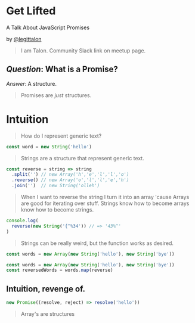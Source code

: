# Get Lifted
A Talk About JavaScript Promises

by [@legittalon][twitter]

[twitter]: https://twitter.com/legittalon

> I am Talon. Community Slack link on meetup page.



## *Question*: What is a Promise?

<span class="fragment">*Answer*: A structure.</span>

> Promises are *just* structures. 



# Intuition

> How do I represent generic text?


```js
const word = new String('hello')
```

> Strings are a structure that represent generic text.


```js
const reverse = string => string
  .split('') // new Array('h','e','l','l','o') 
  .reverse() // new Array('o','l','l','e','h')
  .join('')  // new String('olleh')
```

> When I want to reverse the string I turn it into an array 'cause Arrays are 
  good for iterating over stuff. Strings know how to become arrays know how to
  become strings.


```js
console.log(
  reverse(new String('{^%34')) // => '43%^'
)
```

> Strings can be really weird, but the function works as desired.


```js
const words = new Array(new String('hello'), new String('bye'))
```


```js
const words = new Array(new String('hello'), new String('bye'))
const reversedWords = words.map(reverse)
```



## Intuition, revenge of.


```js
new Promise((resolve, reject) => resolve('hello'))
```

> Array's are structures
